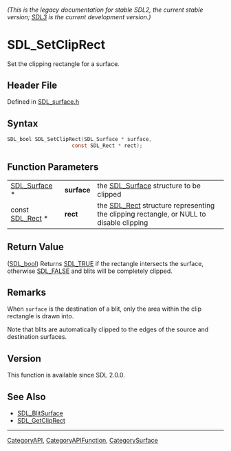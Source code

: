 ###### (This is the legacy documentation for stable SDL2, the current stable version; [SDL3](https://wiki.libsdl.org/SDL3/) is the current development version.)
# SDL_SetClipRect

Set the clipping rectangle for a surface.

## Header File

Defined in [SDL_surface.h](https://github.com/libsdl-org/SDL/blob/SDL2/include/SDL_surface.h)

## Syntax

```c
SDL_bool SDL_SetClipRect(SDL_Surface * surface,
                     const SDL_Rect * rect);
```

## Function Parameters

|                              |             |                                                                                                     |
| ---------------------------- | ----------- | --------------------------------------------------------------------------------------------------- |
| [SDL_Surface](SDL_Surface) * | **surface** | the [SDL_Surface](SDL_Surface) structure to be clipped                                              |
| const [SDL_Rect](SDL_Rect) * | **rect**    | the [SDL_Rect](SDL_Rect) structure representing the clipping rectangle, or NULL to disable clipping |

## Return Value

([SDL_bool](SDL_bool)) Returns [SDL_TRUE](SDL_TRUE) if the rectangle
intersects the surface, otherwise [SDL_FALSE](SDL_FALSE) and blits will be
completely clipped.

## Remarks

When `surface` is the destination of a blit, only the area within the clip
rectangle is drawn into.

Note that blits are automatically clipped to the edges of the source and
destination surfaces.

## Version

This function is available since SDL 2.0.0.

## See Also

- [SDL_BlitSurface](SDL_BlitSurface)
- [SDL_GetClipRect](SDL_GetClipRect)

----
[CategoryAPI](CategoryAPI), [CategoryAPIFunction](CategoryAPIFunction), [CategorySurface](CategorySurface)

